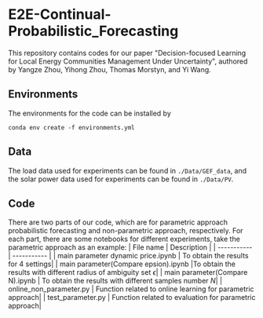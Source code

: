 # E2E-Continual-Probabilistic_Forecasting

This repository contains codes for our paper "Decision-focused Learning for Local Energy Communities Management Under Uncertainty", authored by Yangze Zhou, Yihong Zhou, Thomas Morstyn, and Yi Wang.

## Environments
The environments for the code can be installed by
```
conda env create -f environments.yml
```

## Data
The load data used for experiments can be found in ```./Data/GEF_data```, and the solar power data used for experiments can be found in ```./Data/PV```.

## Code
There are two parts of our code, which are for parametric approach probabilistic forecasting and non-parametric approach, respectively.
For each part, there are some notebooks for different experiments, take the parametric approach as an example:
| File name      | Description |
| ----------- | ----------- |
| main parameter dynamic price.ipynb      | To obtain the results for 4 settings|
| main parameter(Compare epsion).ipynb    |To obtain the results with different radius of ambiguity set $\epsilon$|
| main parameter(Compare N).ipynb   | To obtain the results with different samples number $N$|
| online_non_parameter.py  | Function related to online learning for parametric approach|
| test_parameter.py  | Function related to evaluation for parametric approach|


